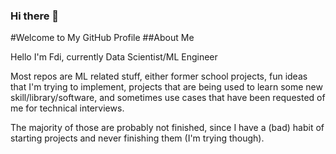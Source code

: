 ### Hi there 👋

#Welcome to My GitHub Profile
##About Me

Hello I'm Fdi, currently Data Scientist/ML Engineer

Most repos are ML related stuff, either former school projects, fun ideas that I'm trying to implement, projects that are being used to learn some new skill/library/software, and sometimes use cases that have been requested of me for technical interviews. 

The majority of those are probably not finished, since I have a (bad) habit of starting projects and never finishing them (I'm trying though).


